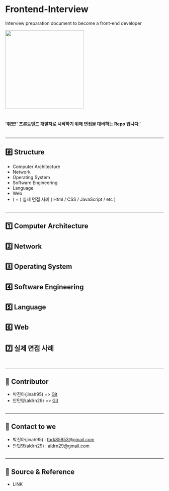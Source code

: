 # Frontend-Interview
 Interview preparation document to become a front-end developer

<img src="https://user-images.githubusercontent.com/97212459/182153488-910bf0be-8d78-448c-a3e1-4dff11dd293d.gif" width="250" height="250"> <br />
<br />

#### '취뽀!' 프론트엔드 개발자로 시작하기 위해 면접을 대비하는 Repo 입니다.'  <br /><br />

* * *

## #️⃣ Structure  
- Computer Architecture 
- Network 
- Operating System 
- Software Engineering 
- Language
- Web
- ( + ) 실제 면접 사례 ( Html / CSS / JavaScript / etc )<br /><br />
* * *

## 1️⃣ Computer Architecture  
## 2️⃣ Network   
## 3️⃣ Operating System  
## 4️⃣ Software Engineering  
## 5️⃣ Language 
## 6️⃣ Web  
## 7️⃣ 실제 면접 사례  <br /><br />

* * *
## 👭 Contributor
  * 박진아(jinah95) => [Git](https://github.com/jinah95) <br />
  * 안민영(aldrn29) => [Git](https://github.com/aldrn29) <br/><br />
   * * *
## 📩 Contact to we 
  * 박진아(jinah95) : tbrk85853@gmail.com <br />
  * 안민영(aldrn29) : aldrn29@gmail.com<br /><br />
   * * *
## 🔗 Source & Reference  
 * LINK
